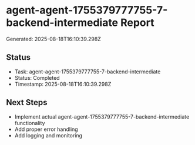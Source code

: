 # agent-agent-1755379777755-7-backend-intermediate Report

Generated: 2025-08-18T16:10:39.298Z

## Status
- Task: agent-agent-1755379777755-7-backend-intermediate
- Status: Completed
- Timestamp: 2025-08-18T16:10:39.298Z

## Next Steps
- Implement actual agent-agent-1755379777755-7-backend-intermediate functionality
- Add proper error handling
- Add logging and monitoring
